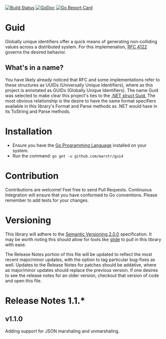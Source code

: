 [![Build Status](https://travis-ci.org/marstr/guid.svg?branch=master)](https://travis-ci.org/marstr/guid)
[![GoDoc](https://godoc.org/github.com/marstr/guid?status.svg)](https://godoc.org/github.com/marstr/guid)
[![Go Report Card](https://goreportcard.com/badge/github.com/marstr/guid)](https://goreportcard.com/report/github.com/marstr/guid)

# Guid
Globally unique identifiers offer a quick means of generating non-colliding values across a distributed system. For this implemenation, [RFC 4122](http://ietf.org/rfc/rfc4122.txt) governs the desired behavior.

## What's in a name?
You have likely already noticed that RFC and some implementations refer to these structures as UUIDs (Universally Unique Identifiers), where as this project is annotated as  GUIDs (Globally Unique Identifiers). The name Guid was selected to make clear this project's ties to the [.NET struct Guid.](https://msdn.microsoft.com/en-us/library/system.guid(v=vs.110).aspx) The most obvious relationship is the desire to have the same format specifiers available in this library's Format and Parse methods as .NET would have in its ToString and Parse methods.

# Installation
- Ensure you have the [Go Programming Language](https://golang.org/) installed on your system.
- Run the command: `go get -u github.com/marstr/guid`

# Contribution
Contributions are welcome! Feel free to send Pull Requests. Continuous Integration will ensure that you have conformed to Go conventions. Please remember to add tests for your changes.

# Versioning
This library will adhere to the
[Semantic Versioning 2.0.0](http://semver.org/spec/v2.0.0.html) specification. It may be worth noting this should allow for tools like [glide](https://glide.readthedocs.io/en/latest/) to pull in this library with ease.

The Release Notes portion of this file will be updated to reflect the most recent major/minor updates, with the option to tag particular bug-fixes as well. Updates to the Release Notes for patches should be addative, where as major/minor updates should replace the previous version. If one desires to see the release notes for an older version, checkout that version of code and open this file.

# Release Notes 1.1.*

## v1.1.0
Adding support for JSON marshaling and unmarshaling.
